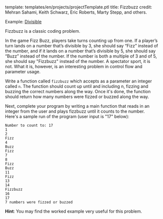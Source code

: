 template: templates/en/projects/projectTemplate.ptl
title: Fizzbuzz
credit: Mehran Sahami, Keith Schwarz, Eric Roberts, Marty Stepp, and others.

Example: [Divisible]({{pathToRoot}}en/projects/divisible/index.html}})

Fizzbuzz is a classic coding problem.

In the game Fizz Buzz, players take turns counting up from one. If a player’s turn lands on a number that’s divisible by 3, she should say “Fizz” instead of the number, and if it lands on a number that’s divisible by 5, she should say “Buzz” instead of the number. If the number is both a multiple of 3 and of 5, she should say "Fizzbuzz" instead of the number. A spectator sport, it is not. What it is, however, is an interesting problem in control flow and parameter usage.

Write a function called `fizzbuzz` which accepts as a parameter an integer called `n`. The function should count up until and including n, fizzing and buzzing the correct numbers along the way. Once it's done, the function should return how many numbers were fizzed or buzzed along the way.

Next, complete your program by writing a main function that reads in an integer from the user and plays fizzbuzz until it counts to the number. Here's a sample run of the program (user input is "17" below):

```
Number to count to: 17
1
2
Fizz
4
Buzz
Fizz
7
8
Fizz
Buzz
11
Fizz
13
14
Fizzbuzz
16
17
7 numbers were fizzed or buzzed
```

**Hint**: You may find the worked example very useful for this problem.
